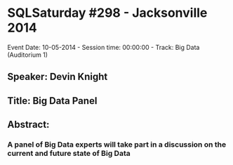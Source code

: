 # SQLSaturday #298 - Jacksonville 2014
Event Date: 10-05-2014 - Session time: 00:00:00 - Track: Big Data (Auditorium 1)
## Speaker: Devin Knight
## Title: Big Data Panel
## Abstract:
### A panel of Big Data experts will take part in a discussion on the current and future state of Big Data
